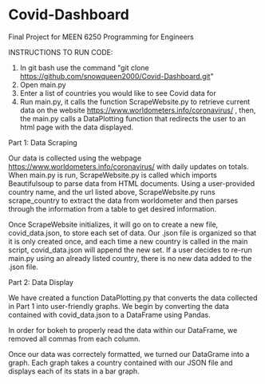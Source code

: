 # Covid-Dashboard
Final Project for MEEN 6250 Programming for Engineers

INSTRUCTIONS TO RUN CODE:

1. In git bash use the command "git clone https://github.com/snowqueen2000/Covid-Dashboard.git"
2. Open main.py 
3. Enter a list of countries you would like to see Covid data for
4. Run main.py, it calls the function ScrapeWebsite.py to retrieve current data on the website https://www.worldometers.info/coronavirus/ , then, the main.py calls a DataPlotting function that redirects the user to an html page with the data displayed.

Part 1: Data Scraping 

Our data is collected using the webpage https://www.worldometers.info/coronavirus/ with daily updates on totals. When main.py is run, ScrapeWebsite.py is called which imports Beautifulsoup to parse data from HTML documents. Using a user-provided country name, and the url listed above, ScrapeWebsite.py runs scrape_country to extract the data from worldometer and then parses through the information from a table to get desired information.

Once ScrapeWebsite initializes, it will go on to create a new file, covid_data.json, to store each set of data. Our .json file is organized so that it is only created once, and each time a new country is called in the main script, covid_data.json will append the new set. If a user decides to re-run main.py using an already listed country, there is no new data added to the .json file. 

Part 2: Data Display 

We have created a function DataPlotting.py that converts the data collected in Part 1 into user-friendly graphs. We begin by converting the data contained with covid_data.json to a DataFrame using Pandas. 

In order for bokeh to properly read the data within our DataFrame, we removed all commas from each column. 

Once our data was correctely formatted, we turned our DataGrame into a graph. Each graph takes a country contained with our JSON file and displays each of its stats in a bar graph. 

